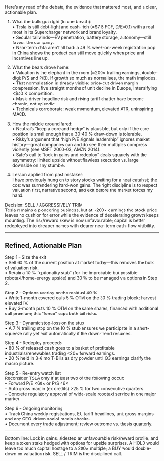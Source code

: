 Here’s my read of the debate, the evidence that mattered most, and a clear, actionable plan.  

1.  What the bulls got right (in one breath):  
•  Tesla is still debt-light and cash-rich (≈$7 B FCF, D/E≈0.1) with a real moat in its Super­charger network and brand loyalty.  
•  Secular tailwinds—EV penetration, battery storage, autonomy—still favour the company.  
•  Near-term data aren’t all bad: a 49 % week-on-week registration pop in China shows the product can still move quickly when price and incentives line up.  

2.  What the bears drove home:  
•  Valuation is the elephant in the room (≈200× trailing earnings, double-digit P/S and P/B). If growth so much as normalises, the math implodes.  
•  That normalisation is already visible: price-cut driven margin compression, five straight months of unit decline in Europe, intensifying <$40 K competition.  
•  Musk-driven headline risk and rising tariff chatter have become chronic, not episodic.  
•  Technicals corroborate: weak momentum, elevated ATR, uninspiring MACD.  

3.  How the middle ground fared:  
•  Neutral’s “keep a core and hedge” is plausible, but only if the core position is small enough that a 30-40 % draw-down is tolerable.  
•  Risky’s argument that “high P/E signals leadership” ignores market history—great companies can and do see their multiples compress violently (see MSFT 2000-03, AMZN 2014).  
•  Safe’s call to “lock in gains and redeploy” deals squarely with the asymmetry: limited upside without flawless execution vs. large downside on any stumble.  

4.  Lesson applied from past mistakes:  
I have previously hung on to story stocks waiting for a neat catalyst; the cost was surrendering hard-won gains. The right discipline is to respect valuation first, narrative second, and exit before the market forces my hand.

Decision: SELL / AGGRESSIVELY TRIM  
Tesla remains a pioneering business, but at ~200× earnings the stock price leaves no cushion for error while the evidence of decelerating growth keeps mounting. The risk/reward skew is now unfavourable; capital is better redeployed into cheaper names with clearer near-term cash-flow visibility.

-------------------------------------------------
Refined, Actionable Plan
-------------------------------------------------
Step 1 – Size the exit  
•  Sell 60 % of the current position at market today—this removes the bulk of valuation risk.  
•  Retain a 10 % “optionality stub” (for the improbable but possible robotaxi/home-energy upside) and 30 % to be managed via options in Step 2.  

Step 2 – Options overlay on the residual 40 %  
•  Write 1-month covered calls 5 % OTM on the 30 % trading block; harvest elevated IV.  
•  Buy 3-month puts 10 % OTM on the same shares, financed with additional call premium; this “fence” caps both tail risks.  

Step 3 – Dynamic stop-loss on the stub  
•  A 7 % trailing stop on the 10 % stub ensures we participate in a short-squeeze rally yet exit automatically if the down-trend resumes.  

Step 4 – Redeploy proceeds  
•  80 % of released cash goes to a basket of profitable industrials/renewables trading <20× forward earnings.  
•  20 % held in 3-6 mo T-Bills as dry powder until Q3 earnings clarify the macro picture.  

Step 5 – Re-entry watch list  
Reconsider TSLA only if at least two of the following occur:  
   – Forward P/E <60× or P/S <6×  
   – Auto gross margin (ex credits) >25 % for two consecutive quarters  
   – Concrete regulatory approval of wide-scale robotaxi service in one major market  

Step 6 – Ongoing monitoring  
•  Track China weekly registrations, EU tariff headlines, unit gross margins and any CEO-driven social-media shocks.  
•  Document every trade adjustment; review outcome vs. thesis quarterly.  

-------------------------------------------------
Bottom line: Lock in gains, sidestep an unfavourable risk/reward profile, and keep a token stake hedged with options for upside surprises. A HOLD would leave too much capital hostage to a 200× multiple; a BUY would double-down on valuation risk. SELL / TRIM is the disciplined call.